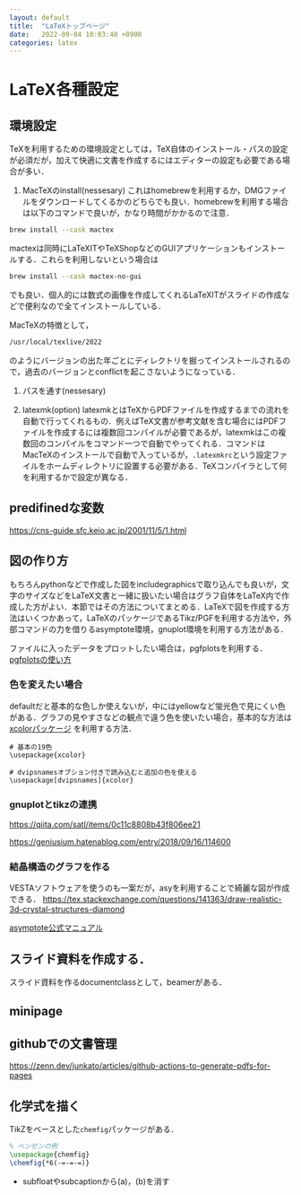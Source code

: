 ```yaml
---
layout: default
title:  "LaTeXトップページ"
date:   2022-09-04 10:03:40 +0900
categories: latex
---
```


# LaTeX各種設定


## 環境設定

TeXを利用するための環境設定としては，TeX自体のインストール・パスの設定が必須だが，加えて快適に文書を作成するにはエディターの設定も必要である場合が多い．

1. MacTeXのinstall(nessesary)
これはhomebrewを利用するか，DMGファイルをダウンロードしてくるかのどちらでも良い．homebrewを利用する場合は以下のコマンドで良いが，かなり時間がかかるので注意．
```bash
brew install --cask mactex
```
mactexは同時にLaTeXITやTeXShopなどのGUIアプリケーションもインストールする．これらを利用しないという場合は
```bash
brew install --cask mactex-no-gui
```
でも良い．個人的には数式の画像を作成してくれるLaTeXITがスライドの作成などで便利なので全てインストールしている．

MacTeXの特徴として，
```bash
/usr/local/texlive/2022
```
のようにバージョンの出た年ごとにディレクトリを掘ってインストールされるので，過去のバージョンとconflictを起こさないようになっている．

1. パスを通す(nessesary)





1. latexmk(option)
latexmkとはTeXからPDFファイルを作成するまでの流れを自動で行ってくれるもの．例えばTeX文書が参考文献を含む場合にはPDFファイルを作成するには複数回コンパイルが必要であるが，latexmkはこの複数回のコンパイルをコマンド一つで自動でやってくれる．コマンドはMacTeXのインストールで自動で入っているが，`.latexmkrc`という設定ファイルをホームディレクトリに設置する必要がある．TeXコンパイラとして何を利用するかで設定が異なる．

<!--http://www2.yukawa.kyoto-u.ac.jp/~koudai.sugimoto/dokuwiki/doku.php?id=latex:latexmk%E3%81%AE%E8%A8%AD%E5%AE%9A
-->
<!-- https://sites.google.com/site/lifeslash7830/home/tex/latexmkdeshittashedingnitsuite -->


<!-- https://sites.google.com/site/lifeslash7830/home/tex/lualatexwoshittemiru -->


## predifinedな変数
https://cns-guide.sfc.keio.ac.jp/2001/11/5/1.html



## 図の作り方
もちろんpythonなどで作成した図をincludegraphicsで取り込んでも良いが，文字のサイズなどをLaTeX文書と一緒に扱いたい場合はグラフ自体をLaTeX内で作成した方がよい．本節ではその方法についてまとめる．LaTeXで図を作成する方法はいくつかあって，LaTeXのパッケージであるTikz/PGFを利用する方法や，外部コマンドの力を借りるasymptote環境，gnuplot環境を利用する方法がある．


ファイルに入ったデータをプロットしたい場合は，pgfplotsを利用する．
[pgfplotsの使い方](pgfplots.md)


### 色を変えたい場合

defaultだと基本的な色しか使えないが，中にはyellowなど蛍光色で見にくい色がある．グラフの見やすさなどの観点で違う色を使いたい場合，基本的な方法は[xcolorパッケージ](https://www.ctan.org/pkg/xcolor)
を利用する方法．
```
# 基本の19色
\usepackage{xcolor}

# dvipsnamesオプション付きで読み込むと追加の色を使える
\usepackage[dvipsnames]{xcolor}
```


### gnuplotとtikzの連携
https://qiita.com/satl/items/0c11c8808b43f806ee21

https://geniusium.hatenablog.com/entry/2018/09/16/114600


### 結晶構造のグラフを作る
VESTAソフトウェアを使うのも一案だが，asyを利用することで綺麗な図が作成できる．
https://tex.stackexchange.com/questions/141363/draw-realistic-3d-crystal-structures-diamond

[asymptote公式マニュアル](https://asymptote.sourceforge.io/asymptote.pdf)


## スライド資料を作成する．
スライド資料を作るdocumentclassとして，beamerがある．
<!-- https://qiita.com/sh05_sh05/items/3d7ea00c97971de15851
https://risa.is.tokushima-u.ac.jp/~tetsushi/howtomakeslides.pdf
-->

## minipage
<!-- 
https://texblog.org/2007/08/01/placing-figurestables-side-by-side-minipage/
-->

## githubでの文書管理
https://zenn.dev/junkato/articles/github-actions-to-generate-pdfs-for-pages



## 化学式を描く
<!-- https://aprikose.sumomo.ne.jp/madchemiker/latex/chemfig/chemfig1/ -->
TikZをベースとした`chemfig`パッケージがある．
```tex
% ベンゼンの例
\usepackage{chemfig}
\chemfig{*6(-=-=-=)} 
```



- subfloatやsubcaptionから(a)，(b)を消す
<!-- https://tex.stackexchange.com/questions/165508/remove-a-b-from-subfigure-numbering-but-keep-the-subfigure-caption -->